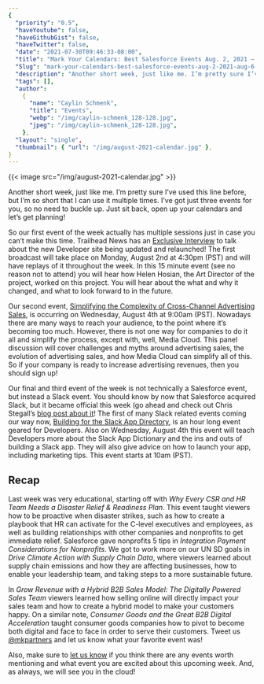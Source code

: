 ```yaml
---
{
  "priority": "0.5",
  "haveYoutube": false,
  "haveGithubGist": false,
  "haveTwitter": false,
  "date": "2021-07-30T09:46:33-08:00",
  "title": "Mark Your Calendars: Best Salesforce Events Aug. 2, 2021 — Aug. 6, 2021",
  "Slug": "mark-your-calendars-best-salesforce-events-aug-2-2021-aug-6-2021",
  "description": "Another short week, just like me. I’m pretty sure I’ve used this line before, but I’m so short that I can use it multiple times. I’ve got...",
  "tags": [],
  "author":
    {
      "name": "Caylin Schmenk",
      "title": "Events",
      "webp": "/img/caylin-schmenk_128-128.jpg",
      "jpeg": "/img/caylin-schmenk_128-128.jpg",
    },
  "layout": "single",
  "thumbnail": { "url": "/img/august-2021-calendar.jpg" },
}
---
```


{{< image src="/img/august-2021-calendar.jpg" >}}

Another short week, just like me. I’m pretty sure I’ve used this line before, but I’m so short that I can use it multiple times. I’ve got just three events for you, so no need to buckle up. Just sit back, open up your calendars and let’s get planning!

So our first event of the week actually has multiple sessions just in case you can’t make this time. Trailhead News has an [Exclusive Interview](https://trailhead.salesforce.com/live/broadcasts/a2r3k000001vDR3/trailhead-news---exclusive-interview) to talk about the new Developer site being updated and relaunched! The first broadcast will take place on Monday, August 2nd at 4:30pm (PST) and will have replays of it throughout the week. In this 15 minute event (see no reason not to attend) you will hear how Helen Hosian, the Art Director of the project, worked on this project. You will hear about the what and why it changed, and what to look forward to in the future.

Our second event, [Simplifying the Complexity of Cross-Channel Advertising Sales](https://www.salesforce.com/form/events/webinars/form-rss/3322833), is occurring on Wednesday, August 4th at 9:00am (PST). Nowadays there are many ways to reach your audience, to the point where it’s becoming too much. However, there is not one way for companies to do it all and simplify the process, except with, well, Media Cloud. This panel discussion will cover challenges and myths around advertising sales, the evolution of advertising sales, and how Media Cloud can simplify all of this. So if your company is ready to increase advertising revenues, then you should sign up!

Our final and third event of the week is not technically a Salesforce event, but instead a Slack event. You should know by now that Salesforce acquired Slack, but it became official this week (go ahead and check out Chris Stegall’s [blog post about it](https://medium.com/creme-de-la-crm/slack-salesforce-how-to-catch-up-on-the-new-paradigm-378b7841c727)! The first of many Slack related events coming our way now, [Building for the Slack App Directory](https://slack.com/events/webinars/building-for-the-slack-app-directory), is an hour long event geared for Developers. Also on Wednesday, August 4th this event will teach Developers more about the Slack App Dictionary and the ins and outs of building a Slack app. They will also give advice on how to launch your app, including marketing tips. This event starts at 10am (PST).

## Recap

Last week was very educational, starting off with _Why Every CSR and HR Team Needs a Disaster Relief & Readiness Plan_. This event taught viewers how to be proactive when disaster strikes, such as how to create a playbook that HR can activate for the C-level executives and employees, as well as building relationships with other companies and nonprofits to get immediate relief. Salesforce gave nonprofits 5 tips in _Integration Payment Considerations for Nonprofits_. We got to work more on our UN SD goals in _Drive Climate Action with Supply Chain Data_, where viewers learned about supply chain emissions and how they are affecting businesses, how to enable your leadership team, and taking steps to a more sustainable future.

In _Grow Revenue with a Hybrid B2B Sales Model: The Digitally Powered Sales Team_ viewers learned how selling online will directly impact your sales team and how to create a hybrid model to make your customers happy. On a similar note, _Consumer Goods and the Great B2B Digital Acceleration_ taught consumer goods companies how to pivot to become both digital and face to face in order to serve their customers. Tweet us [@mkpartners](http://www.twitter.com/mkpartners) and let us know what your favorite event was!

Also, make sure to [let us know](https://appexchange.salesforce.com/appxConsultingListingDetail?listingId=a0N30000001gF9jEAE&utm_source=mkp&utm_medium=referral&utm_campaign=logigear-mkp-tpp) if you think there are any events worth mentioning and what event you are excited about this upcoming week. And, as always, we will see you in the cloud!
